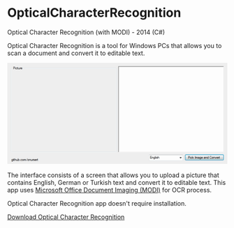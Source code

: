 # OpticalCharacterRecognition
<p>Optical Character Recognition (with MODI) - 2014 (C#)</p>
<p>Optical Character Recognition is a tool for Windows PCs that allows you to scan a document and convert it to editable text.</p>
<img src="OpticalCharacterRecognition.gif">
<p>The interface consists of a screen that allows you to upload a picture that contains English, German or Turkish text and convert it to editable text. This app uses <a href="https://support.microsoft.com/en-us/help/982760/install-modi-for-use-with-microsoft-office-2010">Microsoft Office Document Imaging (MODI)</a> for OCR process.</p>
<p>Optical Character Recognition app doesn't require installation.</p>
<a href="https://github.com/onursert/OpticalCharacterRecognition/raw/master/OpticalCharacterRecognition.exe">Download Optical Character Recognition</a>
